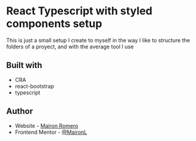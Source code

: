 # React Typescript with styled components setup

This is just a small setup I create to myself in the way I like to structure the folders of a proyect, and with the average tool I use

## Built with

- CRA
- react-bootstrap
- typescript

## Author

- Website - [Mairon Romero](https://mairon-romero.netlify.app/)
- Frontend Mentor - [@MaironL](https://www.frontendmentor.io/profile/MaironL)
